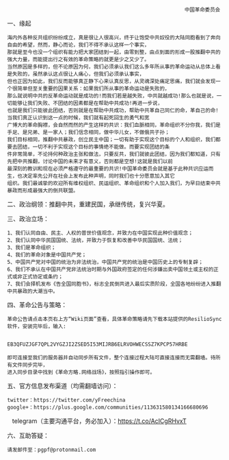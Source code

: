                                                               中国革命委员会
一、缘起

    海内外各种反共组织纷纷成立，真是很让人很高兴，终于让饱受中共奴役的大陆同胞看到了奔向自由的希望，然而，静心而论，我们不得不承认这样一个事实，
    那就是至今也没一个组织有能力把大家团结到一起，由零到整，由点到面的形成一股推翻中共的强大力量，而能提出行之有效的革命策略的就更是少之又少了。
    当然原因是多样的，但不论原因为何，我们必须承认我们这么多年所从事的革命运动从总体上看是失败的，虽然承认这点很让人痛心，但我们必须承认事实，
    但也正因为如此，我们反而能够真正静下心来认真反思，从灵魂深处痛定思痛，我们就会发现一个很简单但至关重要的因果关系：如果我们所从事的革命运动是失败的，
    那么就说明中共的反革命运动就是成功的!而我们若是越失败，中共就越成功!那么也就是说，一切能够让我们失败、不团结的因素都是在帮助中共成功!再进一步说，
    也就是我们只能彼此团结，否则就是在帮助中共成功，帮助中共革自己同仁的命，革自己的命!当我们真正认识到这一点的时候，我们就有起死回生的勇气和宽
    广博大的革命胸襟，会自然而然的产生这样的共识：我们血脈相同，革命组织不分你我，我们是手足、是兄弟、是一家人；我们信念相同，做中华儿女，不做俄共子孙；
    我们目标相同，推翻中共暴政，创立民主中国；一切有助于实现这个目标的个人和组织，我们都要去团结，一切不利于实现这个目标的事情绝不能做。而要实现团结的条
    件非常简单，不论持何种政治主张和做法，只要反共，我们就彼此团结，因为我们都知道，只有先把中共推翻，讨论中国的未来才有意义，否则都是空想!这就是我们以前
    最深刻的教训和现在必须严格遵守的最重要的共识!中国革命委员会就是基于此种共识应运而生，也决定率先公开在社会上发布此种声明，同时我们也十分愿意加入其它
    组织。我们最诚挚的欢迎所有维权组织、民运组织、革命组织和个人加入我们，为早日结束中共暴政而形成最强大的倒共联盟。

二、政治纲领：推翻中共，重建民国，承继传统，复兴华夏。

三、政治立场：

    1、我们认同自由、民主、人权的普世价值观念，并致力在中国实现此种价值观念；
    2、我们认同中华民国国统、法统，并致力于恢复和改善中华民国国统、法统；
    3、我们是革命组织；
    4、我们的革命对象是中国共产党；
    5、中国共产党对中国的统治为非法统治，中国共产党的统治是中国历史上的专制复辟；
    6、我们不承认在中国共产党非法统治时期与外国政府签定的任何涉嫌出卖中国领土或主权的正式或非正式协定或条约；
    7、我们会择机发布《告全国同胞书》，标志全民倒共进入最后实质阶段，全国各地纷纷进入推翻中共暴政的大潮当中。

四、革命公告与策略：

    革命公告请点击本页右上方“Wiki页面”查看，具体革命策略请先下载本站提供的ResilioSync软件，安装完毕后，输入:

                              EB3QFUZJGF7QPL2VYGZJI2ZSED5I53MIJRB6ELRVOHWECSSZ7KPCP57HRBE

    即可连接至我们的服务器并自动同步所有文件，整个连接过程大陆可直接连接而无需翻墙。待所有文件同步完毕，
    进入同步目录中找到《革命方略.网络战场》，按照指引操作即可。

五、官方信息发布渠道（均需翻墙访问）：

    twitter：https://twitter.com/yFreechina
    google+：https://plus.google.com/communities/113631580134166680696
    telegram（主要沟通平台，务必加入）：https://t.co/AcICgRHvxT
         
六、互助答疑：

    请发邮件至：pgpf@protonmail.com

